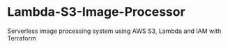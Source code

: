 # Lambda-S3-Image-Processor
Serverless image processing system using AWS S3, Lambda and IAM with Terraform
